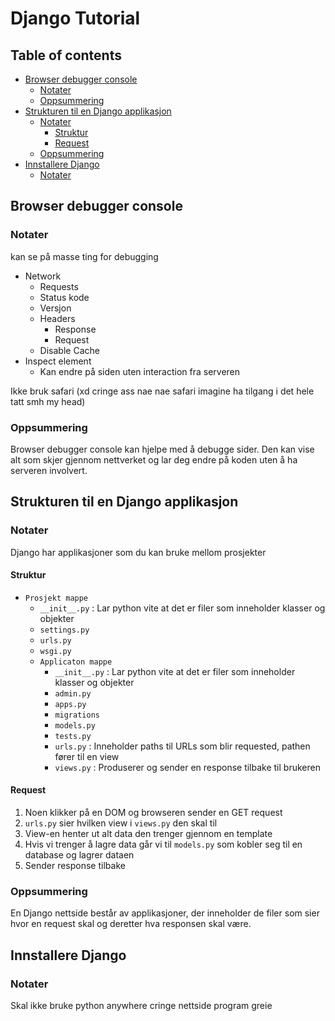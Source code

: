 # Django Tutorial <!-- omit from toc -->

## Table of contents <!-- omit from toc -->

- [Browser debugger console](#browser-debugger-console)
  - [Notater](#notater)
  - [Oppsummering](#oppsummering)
- [Strukturen til en Django applikasjon](#strukturen-til-en-django-applikasjon)
  - [Notater](#notater-1)
    - [Struktur](#struktur)
    - [Request](#request)
  - [Oppsummering](#oppsummering-1)
- [Innstallere Django](#innstallere-django)
  - [Notater](#notater-2)


## Browser debugger console

### Notater

kan se på masse ting for debugging

* Network
    * Requests
    * Status kode
    * Versjon
    * Headers
        * Response
        * Request
    * Disable Cache
* Inspect element
    * Kan endre på siden uten interaction fra serveren

Ikke bruk safari (xd cringe ass nae nae safari imagine ha tilgang i det hele tatt smh my head)

### Oppsummering

Browser debugger console kan hjelpe med å debugge sider. Den kan vise alt som skjer gjennom nettverket og lar deg endre på koden uten å ha serveren involvert.

## Strukturen til en Django applikasjon

### Notater

Django har applikasjoner som du kan bruke mellom prosjekter

#### Struktur

* ``Prosjekt mappe``
    * ``__init__.py``
        : Lar python vite at det er filer som inneholder klasser og objekter
    * ``settings.py``
    * ``urls.py``
    * ``wsgi.py``
    * ``Applicaton mappe``
        * ``__init__.py`` 
            : Lar python vite at det er filer som inneholder klasser og objekter
        * ``admin.py``
        * ``apps.py``
        * ``migrations``
        * ``models.py``
        * ``tests.py``
        * ``urls.py``
            : Inneholder paths til URLs som blir requested, pathen fører til en view
        * ``views.py``
            : Produserer og sender en response tilbake til brukeren


#### Request 

1. Noen klikker på en DOM og browseren sender en GET request
2. ``urls.py`` sier hvilken view i ``views.py`` den skal til
3. View-en henter ut alt data den trenger gjennom en template
4. Hvis vi trenger å lagre data går vi til ``models.py`` som kobler seg til en database og lagrer dataen
5. Sender response tilbake

### Oppsummering

En Django nettside består av applikasjoner, der inneholder de filer som sier hvor en request skal og deretter hva responsen skal være.

## Innstallere Django

### Notater

Skal ikke bruke python anywhere cringe nettside program greie

